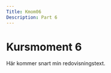 ```yaml
---
Title: Kmom06
Description: Part 6
---
```


Kursmoment 6
==================

Här kommer snart min redovisningstext.
